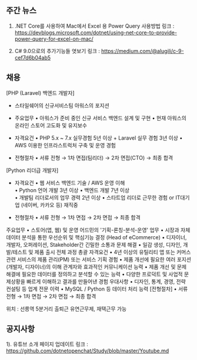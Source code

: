 ## 주간 뉴스 

1) .NET Core를 사용하여 Mac에서 Excel 용 Power Query 사용방법
링크 : https://devblogs.microsoft.com/dotnet/using-net-core-to-provide-power-query-for-excel-on-mac/

2) C# 9.0으로의 추가기능들 엿보기
링크 : https://medium.com/@alugili/c-9-cef7d6b04ab5

## 채용
[PHP (Laravel) 백엔드 개발자]
- 스타일쉐어의 신규서비스팀 아워스의 포지션

- 주요업무
• 아워스가 준비 중인 신규 서비스 백엔드 설계 및 구현
• 현재 아워스의 온라인 스토어 고도화 및 유지보수

- 자격요건
• PHP 5.x ~ 7.x 실무경험 5년 이상 + Laravel 실무 경험 3년 이상
• AWS 이용한 인프라스트럭처 구축 및 운영 경험

- 전형절차 
•  서류 전형 → 1차 면접(팀리더)  → 2차 면접(CTO) → 최종 합격

[Python 리더급 개발자]
- 자격요건
• 웹 서비스 백엔드 기술 / AWS 운영 이해   
• Python 언어 개발 3년 이상 
• 백엔드 개발 7년 이상   
• 개발팀 리더로서의 업무 경력 2년 이상
• 스타트업 리더로 근무한 경험 or IT대기업 (네이버, 카카오 등) 재직중

- 전형절차 
•  서류 전형 → 1차 면접  → 2차 면접 → 최종 합격

주요업무
• 스토어(앱, 웹) 및 운영 어드민의 '기획-론칭-분석-운영' 업무
• 시장과 자체 데이터 분석을 통한 우선순위 및 핵심기능 결정 (Head of eCommerce) 
• 디자이너, 개발자, 오퍼레이션, Stakeholder간 긴밀한 소통과 문제 해결
• 일감 생성, 디자인, 개발/테스트 및 제품 출시 전체 과정 총괄
자격요건
• 4년 이상의 유틸리티 앱 또는 커머스관련 서비스의 제품 관리(PM) 또는 서비스 기획 경험
• 제품 개선에 필요한 여러 포지션(개발자, 디자이너)의 이해 관계자와 효과적인 커뮤니케이션 능력 
• 제품 개선 및 문제 해결에 필요한 데이터를 정의하고 분석할 수 있는 능력
• 다양한 프로덕트 및 사업적 문제상황을 빠르게 이해하고 결과를 만들어낸 경험
우대사항
• 디자인, 통계, 경영, 전략 컨설팅 등 업계 전문 이력
• MySQL / Python 등 데이터 처리 능력
[전형절차]
• 서류 전형 → 1차 면접 → 2차 면접 → 최종 합격

위치 : 선릉역 5분거리 
출퇴근 유연근무제, 재택근무 가능

## 공지사항
1). 유튜브 소개 페이지 업데이트
링크 : https://github.com/dotnetopenchat/Study/blob/master/Youtube.md
